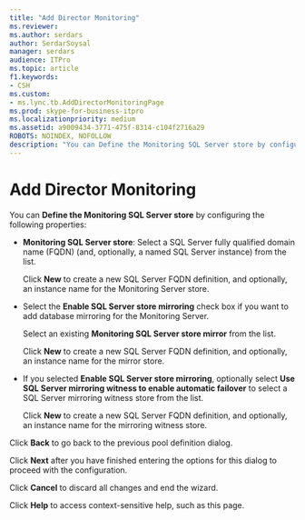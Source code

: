 ```yaml
---
title: "Add Director Monitoring"
ms.reviewer: 
ms.author: serdars
author: SerdarSoysal
manager: serdars
audience: ITPro
ms.topic: article
f1.keywords:
- CSH
ms.custom:
- ms.lync.tb.AddDirectorMonitoringPage
ms.prod: skype-for-business-itpro
ms.localizationpriority: medium
ms.assetid: a9009434-3771-475f-8314-c104f2716a29
ROBOTS: NOINDEX, NOFOLLOW
description: "You can Define the Monitoring SQL Server store by configuring the following properties:"
---
```


# Add Director Monitoring
 
You can **Define the Monitoring SQL Server store** by configuring the following properties:
  
- **Monitoring SQL Server store**: Select a SQL Server fully qualified domain name (FQDN) (and, optionally, a named SQL Server instance) from the list.
    
    Click **New** to create a new SQL Server FQDN definition, and optionally, an instance name for the Monitoring Server store.
    
- Select the **Enable SQL Server store mirroring** check box if you want to add database mirroring for the Monitoring Server.
    
    Select an existing **Monitoring SQL Server store mirror** from the list.
    
    Click **New** to create a new SQL Server FQDN definition, and optionally, an instance name for the mirror store.
    
- If you selected **Enable SQL Server store mirroring**, optionally select **Use SQL Server mirroring witness to enable automatic failover** to select a SQL Server mirroring witness store from the list.
    
    Click **New** to create a new SQL Server FQDN definition, and optionally, an instance name for the mirroring witness store.
    
Click **Back** to go back to the previous pool definition dialog.
  
Click **Next** after you have finished entering the options for this dialog to proceed with the configuration.
  
Click **Cancel** to discard all changes and end the wizard.
  
Click **Help** to access context-sensitive help, such as this page.
  

